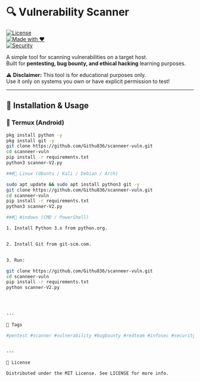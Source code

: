 # 🔍 Vulnerability Scanner

[![License](https://img.shields.io/badge/license-MIT-green.svg)](LICENSE)  
[![Made with ❤️](https://img.shields.io/badge/Made%20with-%F0%9F%92%9B-red.svg)]()  
[![Security](https://img.shields.io/badge/security-scanner-blue.svg)]()  

A simple tool for scanning vulnerabilities on a target host.  
Built for **pentesting, bug bounty, and ethical hacking** learning purposes.  

⚠️ **Disclaimer:** This tool is for educational purposes only.  
Use it only on systems you own or have explicit permission to test!  

---

## 📲 Installation & Usage  

### 🔹 Termux (Android)
```bash
pkg install python -y
pkg install git -y
git clone https://github.com/Githu836/scanneer-vuln.git
cd scanneer-vuln
pip install -r requirements.txt
python3 scanner-V2.py

###🔹 Linux (Ubuntu / Kali / Debian / Arch)

sudo apt update && sudo apt install python3 git -y
git clone https://github.com/Githu836/scanneer-vuln.git
cd scanneer-vuln
pip install -r requirements.txt
python3 scanner-V2.py

###🔹 Windows (CMD / PowerShell)

1. Install Python 3.x from python.org.


2. Install Git from git-scm.com.


3. Run:

git clone https://github.com/Githu836/scanneer-vuln.git
cd scanneer-vuln
pip install -r requirements.txt
python scanner-V2.py




---

📎 Tags

#pentest #scanner #vulnerability #bugbounty #redteam #infosec #security


---

📖 License

Distributed under the MIT License. See LICENSE for more info.
